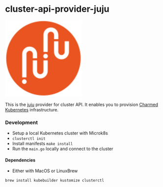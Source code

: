 # cluster-api-provider-juju

<img src="images/juju.svg" width="250">

This is the [juju](https://juju.is/) provider for cluster API.
It enables you to provision [Charmed Kubernetes](https://ubuntu.com/kubernetes) infrastructure.


### Development

- Setup a local Kubernetes cluster with Microk8s
- `clusterctl init`
- Install manifests `make install`
- Run the `main.go` locally and connect to the cluster


#### Dependencies

- Either with MacOS or LinuxBrew

```
brew install kubebuilder kustomize clusterctl
```

